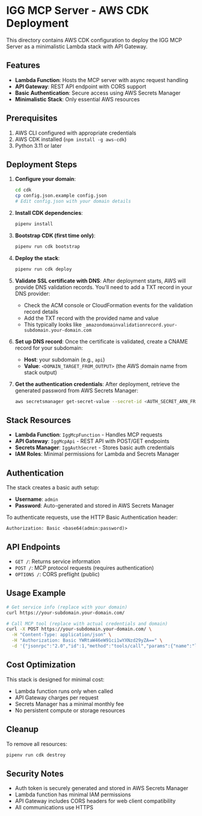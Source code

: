 # IGG MCP Server - AWS CDK Deployment

This directory contains AWS CDK configuration to deploy the IGG MCP Server as a minimalistic Lambda stack with API Gateway.

## Features

- **Lambda Function**: Hosts the MCP server with async request handling
- **API Gateway**: REST API endpoint with CORS support
- **Basic Authentication**: Secure access using AWS Secrets Manager
- **Minimalistic Stack**: Only essential AWS resources

## Prerequisites

1. AWS CLI configured with appropriate credentials
2. AWS CDK installed (`npm install -g aws-cdk`)
3. Python 3.11 or later

## Deployment Steps

1. **Configure your domain**:
   ```bash
   cd cdk
   cp config.json.example config.json
   # Edit config.json with your domain details
   ```

2. **Install CDK dependencies**:
   ```bash
   pipenv install
   ```

3. **Bootstrap CDK (first time only)**:
   ```bash
   pipenv run cdk bootstrap
   ```

4. **Deploy the stack**:
   ```bash
   pipenv run cdk deploy
   ```

5. **Validate SSL certificate with DNS**:
   After deployment starts, AWS will provide DNS validation records. You'll need to add a TXT record in your DNS provider:
   - Check the ACM console or CloudFormation events for the validation record details
   - Add the TXT record with the provided name and value
   - This typically looks like `_amazondomainvalidationrecord.your-subdomain.your-domain.com`

6. **Set up DNS record**:
   Once the certificate is validated, create a CNAME record for your subdomain:
   - **Host**: your subdomain (e.g., `api`)
   - **Value**: `<DOMAIN_TARGET_FROM_OUTPUT>` (the AWS domain name from stack output)

7. **Get the authentication credentials**:
   After deployment, retrieve the generated password from AWS Secrets Manager:
   ```bash
   aws secretsmanager get-secret-value --secret-id <AUTH_SECRET_ARN_FROM_OUTPUT>
   ```

## Stack Resources

- **Lambda Function**: `IggMcpFunction` - Handles MCP requests
- **API Gateway**: `IggMcpApi` - REST API with POST/GET endpoints
- **Secrets Manager**: `IggAuthSecret` - Stores basic auth credentials
- **IAM Roles**: Minimal permissions for Lambda and Secrets Manager

## Authentication

The stack creates a basic auth setup:
- **Username**: `admin`
- **Password**: Auto-generated and stored in AWS Secrets Manager

To authenticate requests, use the HTTP Basic Authentication header:
```
Authorization: Basic <base64(admin:password)>
```

## API Endpoints

- `GET /`: Returns service information
- `POST /`: MCP protocol requests (requires authentication)
- `OPTIONS /`: CORS preflight (public)

## Usage Example

```bash
# Get service info (replace with your domain)
curl https://your-subdomain.your-domain.com/

# Call MCP tool (replace with actual credentials and domain)
curl -X POST https://your-subdomain.your-domain.com/ \
  -H "Content-Type: application/json" \
  -H "Authorization: Basic YWRtaW46eW91ci1wYXNzd29yZA==" \
  -d '{"jsonrpc":"2.0","id":1,"method":"tools/call","params":{"name":"list_models","arguments":{}}}'
```

## Cost Optimization

This stack is designed for minimal cost:
- Lambda function runs only when called
- API Gateway charges per request
- Secrets Manager has a minimal monthly fee
- No persistent compute or storage resources

## Cleanup

To remove all resources:
```bash
pipenv run cdk destroy
```

## Security Notes

- Auth token is securely generated and stored in AWS Secrets Manager
- Lambda function has minimal IAM permissions
- API Gateway includes CORS headers for web client compatibility
- All communications use HTTPS
